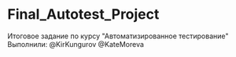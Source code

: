 # Final_Autotest_Project
Итоговое задание по курсу "Автоматизированное тестирование" 
Выполнили:
@KirKungurov
@KateMoreva
